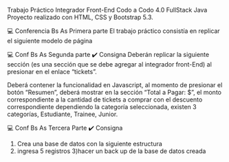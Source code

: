 Trabajo Práctico Integrador Front-End Codo a Codo 4.0 FullStack Java
Proyecto realizado con HTML, CSS y Bootstrap 5.3.

💻 Conferencia Bs As Primera parte
El trabajo práctico consistía en replicar el siguiente modelo de página

💻 Conf Bs As Segunda parte
✔️ Consigna
Deberán replicar la siguiente sección (es una sección que se debe agregar al integrador front-End) al presionar en el enlace “tickets”.

Deberá contener la funcionalidad en Javascript, al momento de presionar el botón “Resumen”, deberá mostrar en la sección “Total a Pagar: $”, el monto correspondiente a la cantidad de tickets a comprar con el descuento correspondiente dependiendo la categoría seleccionada, existen 3 categorías, Estudiante, Trainee, Junior.


💻 Conf Bs As Tercera Parte
✔️ Consigna
1) Crea una base de datos con la siguiente estructura
2) ingresa 5 registros
3)hacer un back up de la base de datos creada
